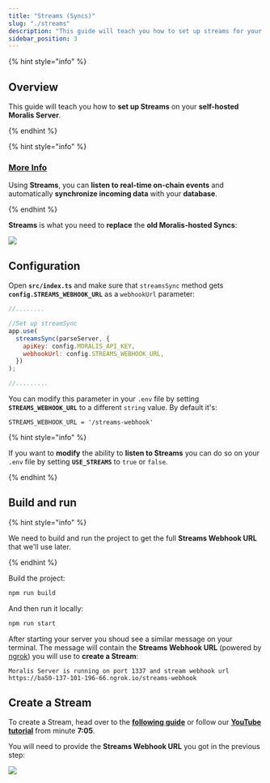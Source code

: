 ```yaml
---
title: "Streams (Syncs)"
slug: "./streams"
description: "This guide will teach you how to set up streams for your self-hosted Moralis Server"
sidebar_position: 3
---
```


{% hint style="info" %}

## Overview

This guide will teach you how to **set up Streams** on your **self-hosted Moralis Server**.

{% endhint %}

{% hint style="info" %}

### [More Info](http://docs.moralis.io/streams-api)

Using **Streams**, you can **listen to real-time on-chain events** and automatically **synchronize incoming data** with your **database**.

{% endhint %}

**Streams** is what you need to **replace** the **old Moralis-hosted Syncs**:

![](images/streams-1.webp)

## Configuration

Open **`src/index.ts`** and make sure that `streamsSync` method gets **`config.STREAMS_WEBHOOK_URL`** as a `webhookUrl` parameter:

```javascript index.ts
//........

//Set up streamSync
app.use(
  streamsSync(parseServer, {
    apiKey: config.MORALIS_API_KEY,
    webhookUrl: config.STREAMS_WEBHOOK_URL,
  })
);

//.........
```

You can modify this parameter in your `.env` file by setting **`STREAMS_WEBHOOK_URL`** to a different `string` value. By default it's:

```shell .env
STREAMS_WEBHOOK_URL = '/streams-webhook'
```

{% hint style="info" %}

If you want to **modify** the ability to **listen to Streams** you can do so on your `.env` file by setting **`USE_STREAMS`** to `true` or `false`.

{% endhint %}

## Build and run

{% hint style="info" %}

We need to build and run the project to get the full **Streams Webhook URL** that we'll use later.

{% endhint %}

Build the project:

```bash npm2yarn
npm run build
```

And then run it locally:

```bash npm2yarn
npm run start
```

After starting your server you shoud see a similar message on your terminal. The message will contain the **Streams Webhook URL** (powered by [ngrok](https://ngrok.com/)) you will use to **create a Stream**:

```shell Terminal
Moralis Server is running on port 1337 and stream webhook url https://ba50-137-101-196-66.ngrok.io/streams-webhook
```

## Create a Stream

To create a Stream, head over to the [**following guide**](https://docs.moralis.io/docs/using-webui) or follow our [**YouTube tutorial**](https://youtu.be/o8MAFOFc7H0?t=426) from minute **7:05**.

You will need to provide the **Streams Webhook URL** you got in the previous step:

![](images/streams-2.webp)
